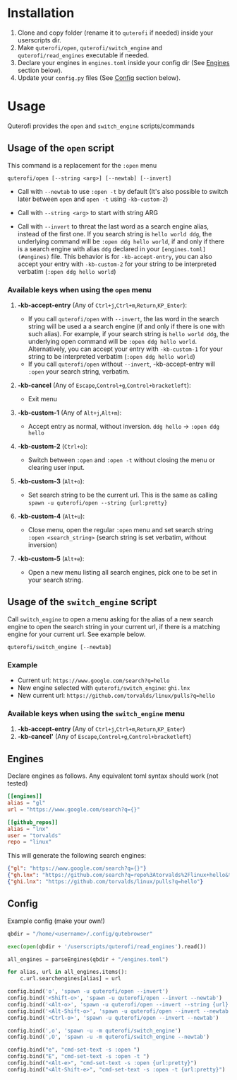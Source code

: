 # Installation
1. Clone and copy folder (rename it to `quterofi` if needed) inside your userscripts dir. 
2. Make `quterofi/open`, `quterofi/switch_engine` and `quterofi/read_engines` executable if needed. 
3. Declare your engines in `engines.toml` inside your config dir (See [Engines](#engines) section below).
4. Update your `config.py` files (See [Config](#config) section below).

# Usage
Quterofi provides the `open` and `switch_engine` scripts/commands

## Usage of the `open` script
This command is a replacement for the `:open` menu
```
quterofi/open [--string <arg>] [--newtab] [--invert]
```
- Call with `--newtab` to use `:open -t` by default (It's also possible to switch later between `open` and `open -t` using `-kb-custom-2`)

- Call with `--string <arg>` to start with string ARG 

- Call with `--invert` to threat the last word as a search engine alias, instead of the first one. If you search string is `hello world ddg`, the underlying command will be `:open ddg hello world`, if and only if there is a search engine with alias `ddg` declared in your `[engines.toml](#engines)` file. This behavior is for `-kb-accept-entry`, you can also accept your entry with `-kb-custom-2` for your string to be interpreted verbatim (`:open ddg hello world`)

### Available keys when using the `open` menu
1. **-kb-accept-entry** (Any of `Ctrl+j`,`Ctrl+m`,`Return`,`KP_Enter`): 
   - If you call `quterofi/open` with `--invert`, the las word in the search string will be used a a search engine (if and only if there is one with such alias). For example, if your search string is `hello world ddg`, the underlying open command will be `:open ddg hello world`. Alternatively, you can accept your entry with `-kb-custom-1` for your string to be interpreted verbatim (`:open ddg hello world`)
   - If you call `quterofi/open` without `--invert`, -kb-accept-entry will `:open` your search string, verbatim.

2. **-kb-cancel** (Any of `Escape`,`Control+g`,`Control+bracketleft`): 
   - Exit menu

3. **-kb-custom-1** (Any of `Alt+j`,`Alt+m`): 
   - Accept entry as normal, without inversion. `ddg hello` -> `:open ddg hello`

4. **-kb-custom-2** (`Ctrl+o`): 
   - Switch between `:open` and `:open -t` without closing the menu or clearing user input.

5. **-kb-custom-3** (`Alt+o`): 
   - Set search string to be the current url. This is the same as calling `spawn -u quterofi/open --string {url:pretty}`

6. **-kb-custom-4** (`Alt+u`): 
   - Close menu, open the regular `:open` menu and set search string `:open <search_string>` (search string is set verbatim, without inversion)

7. **-kb-custom-5** (`Alt+e`): 
   - Open a new menu listing all search engines, pick one to be set in your search string.


## Usage of the `switch_engine` script
Call `switch_engine` to open a menu asking for the alias of a new search engine to open the search string in your current url, if there is a matching engine for your current url. See example below.

```
quterofi/switch_engine [--newtab]
```

### Example
- Current url: `https://www.google.com/search?q=hello`
- New engine selected with `quterofi/switch_engine`: `ghi.lnx`
- New current url: `https://github.com/torvalds/linux/pulls?q=hello`

### Available keys when using the `switch_engine` menu
1. **-kb-accept-entry** (Any of `Ctrl+j`,`Ctrl+m`,`Return`,`KP_Enter`)
2. **-kb-cancel'** (Any of `Escape`,`Control+g`,`Control+bracketleft`)

## Engines
Declare engines as follows. Any equivalent toml syntax should work (not tested)

``` toml
[[engines]]
alias = "gl"
url = "https://www.google.com/search?q={}"

[[github_repos]]
alias = "lnx"
user = "torvalds"
repo = "linux"
```

This will generate the following search engines:
``` json
{"gl": "https://www.google.com/search?q={}"}
{"gh.lnx": "https://github.com/search?q=repo%3Atorvalds%2Flinux+hello&type=issues"}
{"ghi.lnx": "https://github.com/torvalds/linux/pulls?q=hello"}
```

## Config
Example config (make your own!)

``` python
qbdir = "/home/<username>/.config/qutebrowser"

exec(open(qbdir + '/userscripts/quterofi/read_engines').read())

all_engines = parseEngines(qbdir + "/engines.toml")

for alias, url in all_engines.items():
    c.url.searchengines[alias] = url

config.bind('o', 'spawn -u quterofi/open --invert')
config.bind('<Shift-o>', 'spawn -u quterofi/open --invert --newtab')
config.bind('<Alt-o>', 'spawn -u quterofi/open --invert --string {url}')
config.bind('<Alt-Shift-o>', 'spawn -u quterofi/open --invert --newtab --string {url}')
config.bind('<Ctrl-o>', 'spawn -u quterofi/open --invert --newtab')

config.bind(',o', 'spawn -u -m quterofi/switch_engine')
config.bind(',O', 'spawn -u -m quterofi/switch_engine --newtab')

config.bind("e", "cmd-set-text -s :open ")
config.bind("E", "cmd-set-text -s :open -t ")
config.bind("<Alt-e>", "cmd-set-text -s :open {url:pretty}")
config.bind("<Alt-Shift-e>", "cmd-set-text -s :open -t {url:pretty}")
```
